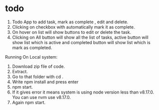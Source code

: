 # todo

1. Todo App to add task, mark as complete , edit and delete.
2. Clicking on checkbox with automatically mark it as complete.
3. On hover on list will show buttons to edit or delete the task.
4. Clicking on All button will show all the list of tasks, active button will show list which is active and completed button will show list which is mark as    completed.

Running On Local system:
1. Download zip file of code.
2. Extract.
3. Go to that folder with cd <folderName>.
4. Write npm install and press enter
5. npm start.
6. If it gives error it means system is using node version less than v8.17.0. You can use nvm use v8.17.0.
7. Again npm start.

